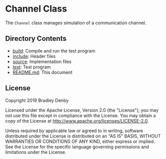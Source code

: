 # Channel Class

The `Channel` class manages simulation of a communication channel.

## Directory Contents

* [build](build/README.md): Compile and run the test program
* [include](include/Channel.hpp): Header files
* [source](source/Channel.cpp): Implementation files
* [test](test/test-channel.cpp): Test program
* [README.md](README.md): This document

## License

Copyright 2019 Bradley Denby

Licensed under the Apache License, Version 2.0 (the "License"); you may not use
this file except in compliance with the License. You may obtain a copy of the
License at <http://www.apache.org/licenses/LICENSE-2.0>.

Unless required by applicable law or agreed to in writing, software distributed
under the License is distributed on an "AS IS" BASIS, WITHOUT WARRANTIES OR
CONDITIONS OF ANY KIND, either express or implied. See the License for the
specific language governing permissions and limitations under the License.

